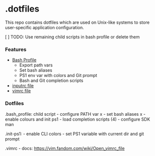 # .dotfiles

This repo contains dotfiles which are used on Unix-like systems to store user-specific application configuration.

[ ] TODO: Use remaining child scripts in bash profile or delete them

### Features
* [Bash Profile](.bash_profile)
	* Export path vars
	* Set bash aliases
	* PS1 env var with colors and Git prompt
	* Bash and Git completion scripts
* [inputrc file](.inputrc)
* [vimrc file](.vimrc)

### Dotfiles
.bash_profile:								child script
	- configure PATH var 						x
	- set bash aliases							x
	- enable colours and init ps1
	- load completion scripts (4)
	- configure SDK man

.init-ps1:
	- enable CLI colors
	- set PS1 variable with current dir and git prompt

.vimrc
	- docs: https://vim.fandom.com/wiki/Open_vimrc_file